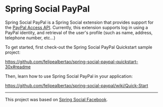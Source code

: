 Spring Social PayPal
====================

Spring Social PayPal is a Spring Social extension that provides support for the [PayPal Access API]. Currently, this extension supports log in using a PayPal identity, and retrieval of the user's profile (such as name, address, telephone number, etc...)

To get started, first check-out the Spring Social PayPal Quickstart sample project:

<https://github.com/felipealbertao/spring-social-paypal-quickstart-30x#readme>

Then, learn how to use Spring Social PayPal in your application:

<https://github.com/felipealbertao/spring-social-paypal/wiki/Quick-Start>

---------------------------------------------------------------------

This project was based on [Spring Social Facebook].

[PayPal Access API]: https://www.x.com/paypal-access
[Spring Social Facebook]: https://github.com/SpringSource/spring-social-facebook